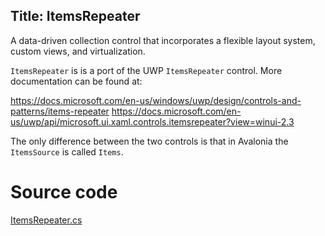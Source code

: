 Title: ItemsRepeater
---
A data-driven collection control that incorporates a flexible layout system, custom views, and virtualization.

`ItemsRepeater` is is a port of the UWP `ItemsRepeater` control. More documentation can be found
at:

https://docs.microsoft.com/en-us/windows/uwp/design/controls-and-patterns/items-repeater
https://docs.microsoft.com/en-us/uwp/api/microsoft.ui.xaml.controls.itemsrepeater?view=winui-2.3

The only difference between the two controls is that in Avalonia the `ItemsSource` is called `Items`.

# Source code
[ItemsRepeater.cs](https://github.com/AvaloniaUI/Avalonia/blob/master/src/Avalonia.Controls/Repeater/ItemsRepeater.cs)


